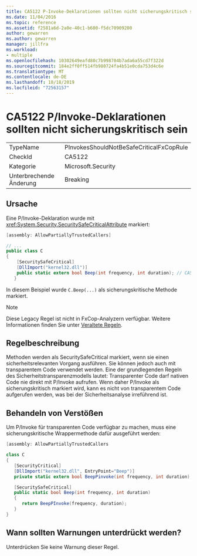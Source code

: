 ```yaml
---
title: CA5122 P-Invoke-Deklarationen sollten nicht sicherungskritisch sein
ms.date: 11/04/2016
ms.topic: reference
ms.assetid: f2581a6d-2a0e-40c1-b600-f5dc70909200
author: gewarren
ms.author: gewarren
manager: jillfra
ms.workload:
- multiple
ms.openlocfilehash: 10302649eafd80c7b998704b7ada6a55cd7f322d
ms.sourcegitcommit: 184e2ff0ff514fb980724fa4b51e0cda753d4c6e
ms.translationtype: MT
ms.contentlocale: de-DE
ms.lasthandoff: 10/18/2019
ms.locfileid: "72563157"
---
```

# <a name="ca5122-pinvoke-declarations-should-not-be-safe-critical"></a>CA5122 P/Invoke-Deklarationen sollten nicht sicherungskritisch sein

|||
|-|-|
|TypeName|PInvokesShouldNotBeSafeCriticalFxCopRule|
|CheckId|CA5122|
|Kategorie|Microsoft.Security|
|Unterbrechende Änderung|Breaking|

## <a name="cause"></a>Ursache
Eine P/Invoke-Deklaration wurde mit <xref:System.Security.SecuritySafeCriticalAttribute> markiert:

```csharp
[assembly: AllowPartiallyTrustedCallers]

// ...
public class C
{
    [SecuritySafeCritical]
    [DllImport("kernel32.dll")]
    public static extern bool Beep(int frequency, int duration); // CA5122 - safe critical p/invoke
   }
```

In diesem Beispiel wurde `C.Beep(...)` als sicherungskritische Methode markiert.

> [!NOTE]
> Diese Legacy Regel ist nicht in FxCop-Analyzern verfügbar. Weitere Informationen finden Sie unter [Veraltete Regeln](fxcop-rule-port-status.md#deprecated-rules).

## <a name="rule-description"></a>Regelbeschreibung
Methoden werden als SecuritySafeCritical markiert, wenn sie einen sicherheitsrelevanten Vorgang ausführen. Sie können jedoch auch mit transparentem Code verwendet werden. Eine der grundlegenden Regeln des Sicherheitstransparenzmodells lautet: Transparenter Code darf nativen Code nie direkt mit P/Invoke aufrufen. Wenn daher P/Invoke als sicherungskritisch markiert wird, kann es nicht von transparentem Code aufgerufen werden, was bei der Sicherheitsanalyse irreführend ist.

## <a name="how-to-fix-violations"></a>Behandeln von Verstößen
Um P/Invoke für transparenten Code verfügbar zu machen, muss eine sicherungskritische Wrappermethode dafür ausgeführt werden:

```csharp
[assembly: AllowPartiallyTrustedCallers

class C
{
   [SecurityCritical]
   [DllImport("kernel32.dll", EntryPoint="Beep")]
   private static extern bool BeepPinvoke(int frequency, int duration); // Security Critical P/Invoke

   [SecuritySafeCritical]
   public static bool Beep(int frequency, int duration)
   {
      return BeepPInvoke(frequency, duration);
   }
}
```

## <a name="when-to-suppress-warnings"></a>Wann sollten Warnungen unterdrückt werden?
Unterdrücken Sie keine Warnung dieser Regel.
